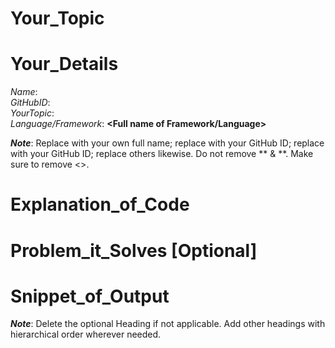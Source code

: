 # Your_Topic

# Your_Details
  _Name_: **<Your Name>** <br />
  _GitHubID_: **<Your GitHub ID>** <br />
  _YourTopic_: **<Full name of Topic>** <br />
  _Language/Framework_: **<Full name of Framework/Language>** <br />

**_Note_**: Replace <Your Name> with your own full name; replace <Your GitHub ID> with your GitHub ID; replace <Your GitHub ID> with your GitHub ID; replace others likewise. Do not remove ** & **. Make sure to remove <>.

# Explanation_of_Code

# Problem_it_Solves [Optional]

# Snippet_of_Output

**_Note_**: Delete the optional Heading if not applicable. Add other headings with hierarchical order wherever needed.
